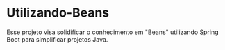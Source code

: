 # Utilizando-Beans
 Esse projeto visa solidificar o conhecimento em "Beans" utilizando Spring Boot para simplificar projetos Java.
